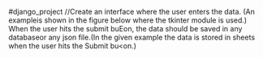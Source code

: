 #django_project
//Create an interface where the user enters the data. (An exampleis shown in the figure below where the tkinter module is used.) When the user hits the submit buEon, the data should be saved in any databaseor any json file.(In the given example the data is stored in sheets when the user hits the Submit bu<on.)
